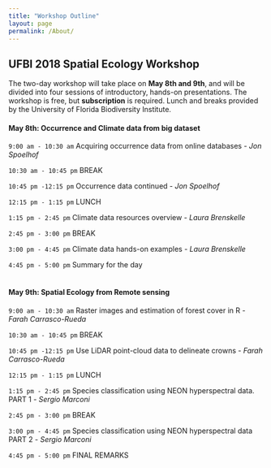 ```yaml
---
title: "Workshop Outline"
layout: page
permalink: /About/
---
```


## UFBI 2018 Spatial Ecology Workshop

The two-day workshop will take place on **May 8th and 9th**, and will be divided into four sessions of introductory, hands-on presentations. The workshop is free, but **subscription** is required. Lunch and breaks provided by the University of Florida Biodiversity Institute.


#### May 8th: Occurrence and Climate data from big dataset

`9:00 am - 10:30 am`	Acquiring occurrence data from online databases - *Jon Spoelhof*

`10:30 am - 10:45 pm`  	BREAK

`10:45 pm -12:15 pm`	Occurrence data continued - *Jon Spoelhof*

`12:15 pm - 1:15 pm` 	LUNCH

`1:15 pm - 2:45 pm`	Climate data resources overview - *Laura Brenskelle*

`2:45 pm - 3:00 pm`	BREAK

`3:00 pm - 4:45 pm`	Climate data hands-on examples - *Laura Brenskelle*

`4:45 pm - 5:00 pm` 	Summary for the day
<br><br>
#### May 9th: Spatial Ecology from Remote sensing

`9:00 am - 10:30 am`        Raster images and estimation of forest cover in R - *Farah Carrasco-Rueda*

`10:30 am - 10:45 pm`  	BREAK

`10:45 pm -12:15 pm`	Use LiDAR point-cloud data to delineate crowns - *Farah Carrasco-Rueda*

`12:15 pm - 1:15 pm` 	LUNCH

`1:15 pm - 2:45 pm`	Species classification using NEON hyperspectral data. PART 1 - *Sergio Marconi*

`2:45 pm - 3:00 pm`	BREAK

`3:00 pm - 4:45 pm`	Species classification using NEON hyperspectral data PART 2 - *Sergio Marconi*

`4:45 pm - 5:00 pm` 	FINAL REMARKS
